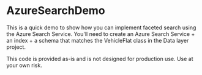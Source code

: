 # AzureSearchDemo

This is a quick demo to show how you can implement faceted search using the Azure Search Service. You'll need to create an Azure Search Service + an index + a schema that matches the VehicleFlat class in the Data layer project.

This code is provided as-is and is not designed for production use. Use at your own risk.

